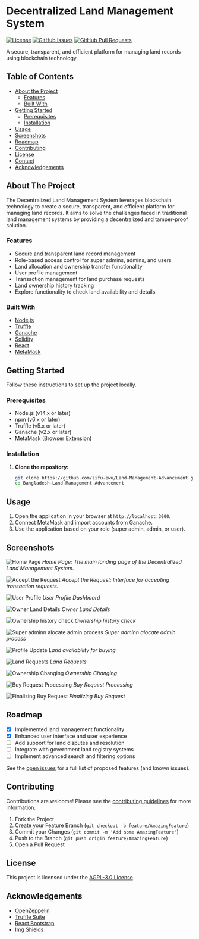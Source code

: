 # Decentralized Land Management System

[![License](https://img.shields.io/badge/license-AGPL--3.0-blue.svg)](LICENSE)
[![GitHub Issues](https://img.shields.io/github/issues/sifu-ewu/Bangladesh-Land-Management-Advancement.svg)](https://github.com/sifu-ewu/Bangladesh-Land-Management-Advancement/issues)
[![GitHub Pull Requests](https://img.shields.io/github/issues-pr/sifu-ewu/Bangladesh-Land-Management-Advancement.svg)](https://github.com/sifu-ewu/Bangladesh-Land-Management-Advancement/pulls)

A secure, transparent, and efficient platform for managing land records using blockchain technology.

## Table of Contents

- [About the Project](#about-the-project)
  - [Features](#features)
  - [Built With](#built-with)
- [Getting Started](#getting-started)
  - [Prerequisites](#prerequisites)
  - [Installation](#installation)
- [Usage](#usage)
- [Screenshots](#screenshots)
- [Roadmap](#roadmap)
- [Contributing](#contributing)
- [License](#license)
- [Contact](#contact)
- [Acknowledgements](#acknowledgements)

## About The Project

The Decentralized Land Management System leverages blockchain technology to create a secure, transparent, and efficient platform for managing land records. It aims to solve the challenges faced in traditional land management systems by providing a decentralized and tamper-proof solution.

### Features

- Secure and transparent land record management
- Role-based access control for super admins, admins, and users
- Land allocation and ownership transfer functionality
- User profile management
- Transaction management for land purchase requests
- Land ownership history tracking
- Explore functionality to check land availability and details

### Built With

- [Node.js](https://nodejs.org/)
- [Truffle](https://www.trufflesuite.com/)
- [Ganache](https://www.trufflesuite.com/ganache)
- [Solidity](https://soliditylang.org/)
- [React](https://reactjs.org/)
- [MetaMask](https://metamask.io/)

## Getting Started

Follow these instructions to set up the project locally.

### Prerequisites

- Node.js (v14.x or later)
- npm (v6.x or later)
- Truffle (v5.x or later)
- Ganache (v2.x or later)
- MetaMask (Browser Extension)

### Installation

1. **Clone the repository:**
   ```sh
   git clone https://github.com/sifu-ewu/Land-Management-Advancement.git
   cd Bangladesh-Land-Management-Advancement
## Usage

1. Open the application in your browser at `http://localhost:3000`.
2. Connect MetaMask and import accounts from Ganache.
3. Use the application based on your role (super admin, admin, or user).

## Screenshots

![Home Page](https://github.com/sifu-ewu/Bangladesh-Land-Management-Advancement/blob/main/screen%20shot/Home%20page.png)
*Home Page: The main landing page of the Decentralized Land Management System.*

![Accept the Request](https://github.com/sifu-ewu/Bangladesh-Land-Management-Advancement/blob/main/screen%20shot/Accept%20the%20Request.png)
*Accept the Request: Interface for accepting transaction requests.*

![User Profile](https://github.com/sifu-ewu/Bangladesh-Land-Management-Advancement/blob/main/screen%20shot/User%20Profile.png)
*User Profile Dashboard*

![Owner Land Details](https://github.com/sifu-ewu/Bangladesh-Land-Management-Advancement/blob/main/screen%20shot/Owner%20land%20details.png)
*Owner Land Details*

![Ownership history check](https://github.com/sifu-ewu/Bangladesh-Land-Management-Advancement/blob/main/screen%20shot/Ownership%20history%20check.png)
*Ownership history check*

![Super adminn alocate admin process](https://github.com/sifu-ewu/Bangladesh-Land-Management-Advancement/blob/main/screen%20shot/Super%20adminn%20alocate%20admin%20process.png)
*Super adminn alocate admin process*

![Profile Update](https://github.com/sifu-ewu/Bangladesh-Land-Management-Advancement/blob/main/screen%20shot/if%20land%20is%20available%20for%20buy.png)
*Land availability for buying*

![Land Requests](https://github.com/sifu-ewu/Bangladesh-Land-Management-Advancement/blob/main/screen%20shot/owner%20land%20requests%20if%20have.png)
*Land Requests*

![Ownership Changing](https://github.com/sifu-ewu/Bangladesh-Land-Management-Advancement/blob/main/screen%20shot/ownership%20has%20been%20changed%20after%20accept%20the%20request.png)
*Ownership Changing*

![Buy Request Processing](https://github.com/sifu-ewu/Bangladesh-Land-Management-Advancement/blob/main/screen%20shot/requested%20for%20buy%20the%20land.png)
*Buy Request Processing*


![Finalizing Buy Request](https://github.com/sifu-ewu/Bangladesh-Land-Management-Advancement/blob/main/screen%20shot/sending%20request%20to%20buy.png)
*Finalizing Buy Request*

## Roadmap

- [x] Implemented land management functionality
- [x] Enhanced user interface and user experience
- [ ] Add support for land disputes and resolution
- [ ] Integrate with government land registry systems
- [ ] Implement advanced search and filtering options

See the [open issues](https://github.com/sifu-ewu/Bangladesh-Land-Management-Advancement/issues) for a full list of proposed features (and known issues).

## Contributing

Contributions are welcome! Please see the [contributing guidelines](CONTRIBUTING.md) for more information.

1. Fork the Project
2. Create your Feature Branch (`git checkout -b feature/AmazingFeature`)
3. Commit your Changes (`git commit -m 'Add some AmazingFeature'`)
4. Push to the Branch (`git push origin feature/AmazingFeature`)
5. Open a Pull Request

## License

This project is licensed under the [AGPL-3.0 License](LICENSE).



## Acknowledgements

- [OpenZeppelin](https://openzeppelin.com/)
- [Truffle Suite](https://www.trufflesuite.com/)
- [React Bootstrap](https://react-bootstrap.github.io/)
- [Img Shields](https://shields.io/)
